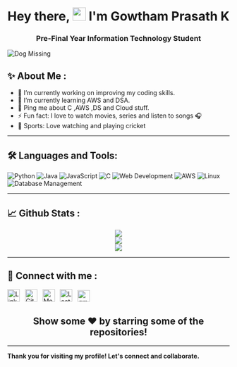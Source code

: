 <h1 align="center">Hey there, <img width="30px" src="https://media.tenor.com/images/3b388fe03da271d2674faf85eb7c3fcd/tenor.gif" />  I'm Gowtham Prasath K</h1>
<h3 align="center">Pre-Final Year Information Technology Student</h3>

![Dog Missing](https://media.giphy.com/media/Wj7lNjMNDxSmc/giphy.gif)

## ✨ About Me :
- 🔭 I’m currently working on improving my coding skills.
- 🌱 I’m currently learning AWS and DSA.
- 💬 Ping me about C ,AWS ,DS and Cloud stuff.
- ⚡ Fun fact: I love to watch movies, series and listen to songs 🎧
- 🏏 Sports: Love watching and playing cricket 

---

## 🛠 Languages and Tools:

![Python](https://img.shields.io/badge/-Python-3776AB?style=for-the-badge&logo=python&logoColor=white)
![Java](https://img.shields.io/badge/-Java-007396?style=for-the-badge&logo=java&logoColor=white)
![JavaScript](https://img.shields.io/badge/-JavaScript-F7DF1E?style=for-the-badge&logo=javascript&logoColor=black)
![C](https://img.shields.io/badge/-C-A8B9CC?style=for-the-badge&logo=c&logoColor=white)
![Web Development](https://img.shields.io/badge/-Web%20Development-4DB33D?style=for-the-badge&logo=html5&logoColor=white)
![AWS](https://img.shields.io/badge/-AWS-232F3E?style=for-the-badge&logo=amazon-aws&logoColor=white)
![Linux](https://img.shields.io/badge/-Linux-FCC624?style=for-the-badge&logo=linux&logoColor=black)
![Database Management](https://img.shields.io/badge/-Database%20Management-4DB33D?style=for-the-badge&logo=database&logoColor=white)

---

## 📈 Github Stats :

<div align="center">
    <a href="https://github.com/gowthamprasath14">
      <img align="center" src="https://github-readme-stats.vercel.app/api?username=gowthamprasath14&show_icons=true&include_all_commits=true&count_private=true&line_height=40&theme=radical" />
    </a>
</div>

<div align="center">
    <a href="https://github.com/gowthamprasath14">
      <img align="center" src="https://github-readme-streak-stats.herokuapp.com/?user=gowthamprasath14&theme=radical" />
    </a>
</div>

<div align="center">
    <a href="https://github.com/gowthamprasath14">
      <img align="center" src="https://github-readme-stats.vercel.app/api/top-langs/?username=gowthamprasath14&layout=compact&theme=radical" />
    </a>
</div>

---

## 📲 Connect with me :
<p align="left">
  <p align="left">
  <a href="https://www.linkedin.com/in/your-profile"><img alt="LinkedIn" title="LinkedIn" height="28" width="28" src="https://img.icons8.com/color/48/000000/linkedin.png"></a>&nbsp;&nbsp;
  <a href="https://github.com/gowthamprasath14"><img alt="GitHub" title="GitHub" height="28" width="28" src="https://img.icons8.com/ios-glyphs/30/000000/github.png"></a>&nbsp;&nbsp;
<a href="https://medium.com/@kgowthamprasath"><img alt="Medium" title="Medium" height="28" width="28" src="https://upload.wikimedia.org/wikipedia/commons/thumb/e/ec/Medium_logo_Monogram.svg/2048px-Medium_logo_Monogram.svg.png"></a>&nbsp;&nbsp;
<a href="https://leetcode.com/user6077f"><img alt="LeetCode" title="LeetCode" height="28" width="28" src="https://upload.wikimedia.org/wikipedia/commons/1/19/LeetCode_logo_black.png"></a>&nbsp;&nbsp;
  <a href="mailto:gowthamprasath.it22@bitsathy.ac.in"><img alt="gmail" title="gmail" height="26" width="28" src="https://upload.wikimedia.org/wikipedia/commons/thumb/7/7e/Gmail_icon_%282020%29.svg/512px-Gmail_icon_%282020%29.svg.png"></a>&nbsp;&nbsp;
</p>

<h2 align="center">Show some ❤️ by starring some of the repositories!</h2>

---

**Thank you for visiting my profile! Let's connect and collaborate.**
